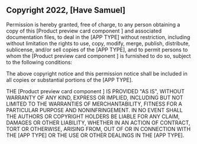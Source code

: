 ## Copyright 2022, [Have Samuel]


Permission is hereby granted, free of charge, to any person obtaining a copy of this [Product preview card component ] and associated documentation files, to deal in the [APP TYPE] without restriction, including without limitation the rights to use, copy, modify, merge, publish, distribute, sublicense, and/or sell copies of the [APP TYPE], and to permit persons to whom the [Product preview card component ] is furnished to do so, subject to the following conditions:

The above copyright notice and this permission notice shall be included in all copies or substantial portions of the [APP TYPE].

THE [Product preview card component ] IS PROVIDED "AS IS", WITHOUT WARRANTY OF ANY KIND, EXPRESS OR IMPLIED, INCLUDING BUT NOT LIMITED TO THE WARRANTIES OF MERCHANTABILITY, FITNESS FOR A PARTICULAR PURPOSE AND NONINFRINGEMENT. IN NO EVENT SHALL THE AUTHORS OR COPYRIGHT HOLDERS BE LIABLE FOR ANY CLAIM, DAMAGES OR OTHER LIABILITY, WHETHER IN AN ACTION OF CONTRACT, TORT OR OTHERWISE, ARISING FROM, OUT OF OR IN CONNECTION WITH THE [APP TYPE] OR THE USE OR OTHER DEALINGS IN THE [APP TYPE].